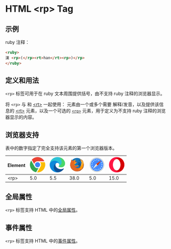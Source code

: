 HTML \<rp> Tag
===

## 示例

ruby 注释：

```html idoc:preview
<ruby>
漢 <rp>(</rp><rt>han</rt><rp>)</rp>
</ruby>
```

## 定义和用法

`<rp>` 标签可用于在 ruby 文本周围提供括号，由不支持 ruby 注释的浏览器显示。

将 `<rp>` 与 [<ruby>](./ruby.md) 和 [\<rt>](./rt.md) 一起使用：[<ruby>](./ruby.md) 元素由一个或多个需要 解释/发音，以及提供该信息的 [\<rt>](./rt.md) 元素，以及一个可选的 [`<rp>`](./rp.md) 元素，用于定义为不支持 ruby 注释的浏览器显示的内容。

## 浏览器支持

表中的数字指定了完全支持该元素的第一个浏览器版本。

| Element | ![chrome][1] | ![edge][2] | ![firefox][3] | ![safari][4] | ![opera][5] |
| ------- | --- | --- | --- | --- | --- |
| \<rp>   | 5.0 | 5.5 | 38.0 | 5.0 | 15.0 |

## 全局属性

`<rp>` 标签支持 HTML 中的[全局属性](../reference/standardattributes.md)。

## 事件属性

`<rp>` 标签支持 HTML 中的[事件属性](../reference/eventattributes.md)。

[1]: ../assets/chrome.svg
[2]: ../assets/edge.svg
[3]: ../assets/firefox.svg
[4]: ../assets/safari.svg
[5]: ../assets/opera.svg
